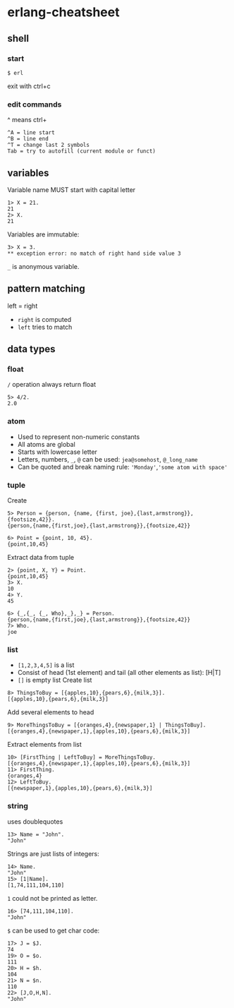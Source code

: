 # erlang-cheatsheet
## shell
### start
```
$ erl
```
exit with ctrl+c

### edit commands
^ means ctrl+
```
^A = line start
^B = line end
^T = change last 2 symbols
Tab = try to autofill (current module or funct)
```
## variables
Variable name MUST start with capital letter
```
1> X = 21.
21
2> X.
21
```
Variables are immutable:
```
3> X = 3.
** exception error: no match of right hand side value 3
```
`_` is anonymous variable.
## pattern matching
left = right
* `right` is computed
* `left` tries to match
## data types
### float
`/` operation always return float
```
5> 4/2.
2.0
```
### atom
* Used to represent non-numeric constants
* All atoms are global
* Starts with lowercase letter
* Letters, numbers, `_`, `@` can be used: `jea@somehost`, `@_long_name`
* Can be quoted and break naming rule: `'Monday'`,`'some atom with space'`
### tuple
Create
```
5> Person = {person, {name, {first, joe},{last,armstrong}},{footsize,42}}.
{person,{name,{first,joe},{last,armstrong}},{footsize,42}}

6> Point = {point, 10, 45}.
{point,10,45}
```
Extract data from tuple
```
2> {point, X, Y} = Point.
{point,10,45}
3> X.
10
4> Y.
45

6> {_,{_, {_, Who},_},_} = Person.
{person,{name,{first,joe},{last,armstrong}},{footsize,42}}
7> Who.
joe
```
### list
* `[1,2,3,4,5]` is a list
* Consist of head (1st element) and tail (all other elements as list): [H|T]
* `[]` is empty list
Create list
```
8> ThingsToBuy = [{apples,10},{pears,6},{milk,3}].
[{apples,10},{pears,6},{milk,3}]
```
Add several elements to head
```
9> MoreThingsToBuy = [{oranges,4},{newspaper,1} | ThingsToBuy]. 
[{oranges,4},{newspaper,1},{apples,10},{pears,6},{milk,3}]
```
Extract elements from list
```
10> [FirstThing | LeftToBuy] = MoreThingsToBuy.
[{oranges,4},{newspaper,1},{apples,10},{pears,6},{milk,3}]
11> FirstThing.
{oranges,4}
12> LeftToBuy.
[{newspaper,1},{apples,10},{pears,6},{milk,3}]
```
### string
uses doublequotes
```
13> Name = "John".
"John"
```
Strings are just lists of integers:
```
14> Name.
"John"
15> [1|Name].
[1,74,111,104,110]
```
`1` could not be printed as letter.
```
16> [74,111,104,110].
"John"
```
`$` can be used to get char code:
```
17> J = $J.
74
19> O = $o.
111
20> H = $h.
104
21> N = $n.
110
22> [J,O,H,N].
"John"
```
